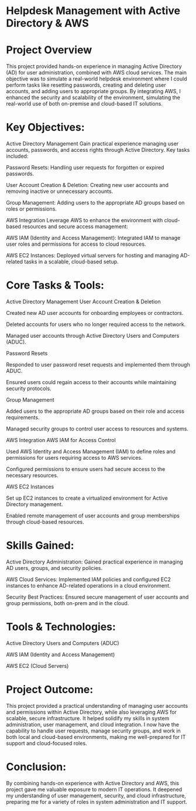 # Helpdesk Management with Active Directory & AWS

# Project Overview

This project provided hands-on experience in managing Active Directory (AD) for user administration, combined with AWS cloud services. The main objective was to simulate a real-world helpdesk environment where I could perform tasks like resetting passwords, creating and deleting user accounts, and adding users to appropriate groups. By integrating AWS, I enhanced the security and scalability of the environment, simulating the real-world use of both on-premise and cloud-based IT solutions.

# Key Objectives:

Active Directory Management
Gain practical experience managing user accounts, passwords, and access rights through Active Directory. Key tasks included:

Password Resets: Handling user requests for forgotten or expired passwords.

User Account Creation & Deletion: Creating new user accounts and removing inactive or unnecessary accounts.

Group Management: Adding users to the appropriate AD groups based on roles or permissions.

AWS Integration
Leverage AWS to enhance the environment with cloud-based resources and secure access management:

AWS IAM (Identity and Access Management): Integrated IAM to manage user roles and permissions for access to cloud resources.

AWS EC2 Instances: Deployed virtual servers for hosting and managing AD-related tasks in a scalable, cloud-based setup.

# Core Tasks & Tools:

Active Directory Management
User Account Creation & Deletion

Created new AD user accounts for onboarding employees or contractors.

Deleted accounts for users who no longer required access to the network.

Managed user accounts through Active Directory Users and Computers (ADUC).

Password Resets

Responded to user password reset requests and implemented them through ADUC.

Ensured users could regain access to their accounts while maintaining security protocols.

Group Management

Added users to the appropriate AD groups based on their role and access requirements.

Managed security groups to control user access to resources and systems.

AWS Integration
AWS IAM for Access Control

Used AWS Identity and Access Management (IAM) to define roles and permissions for users requiring access to AWS services.

Configured permissions to ensure users had secure access to the necessary resources.

AWS EC2 Instances

Set up EC2 instances to create a virtualized environment for Active Directory management.

Enabled remote management of user accounts and group memberships through cloud-based resources.

# Skills Gained:

Active Directory Administration: Gained practical experience in managing AD users, groups, and security policies.

AWS Cloud Services: Implemented IAM policies and configured EC2 instances to enhance AD-related operations in a cloud environment.

Security Best Practices: Ensured secure management of user accounts and group permissions, both on-prem and in the cloud.

# Tools & Technologies:

Active Directory Users and Computers (ADUC)

AWS IAM (Identity and Access Management)

AWS EC2 (Cloud Servers)

# Project Outcome:

This project provided a practical understanding of managing user accounts and permissions within Active Directory, while also leveraging AWS for scalable, secure infrastructure. It helped solidify my skills in system administration, user management, and cloud integration. I now have the capability to handle user requests, manage security groups, and work in both local and cloud-based environments, making me well-prepared for IT support and cloud-focused roles.

# Conclusion:

By combining hands-on experience with Active Directory and AWS, this project gave me valuable exposure to modern IT operations. It deepened my understanding of user management, security, and cloud infrastructure, preparing me for a variety of roles in system administration and IT support.





